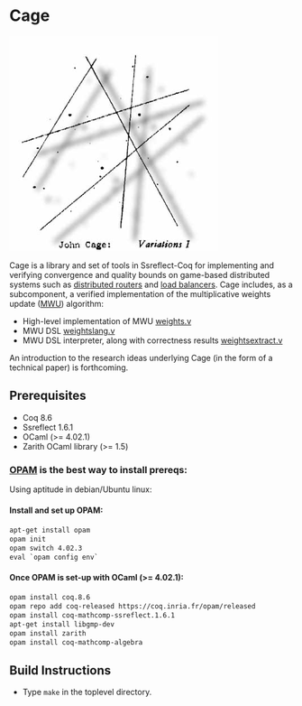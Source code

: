 # Cage 

![John Cage: Variations I](/img/cage_variations.jpg?raw=true "John Cage: Variations I")

Cage is a library and set of tools in Ssreflect-Coq for implementing and verifying convergence and quality bounds on game-based distributed systems such as [distributed routers](https://github.com/gstew5/cage/blob/master/routing.v) and [load balancers](https://github.com/gstew5/cage/blob/master/loadbalancing.v). Cage includes, as a subcomponent, a verified implementation of the multiplicative weights update ([MWU](https://www.cs.princeton.edu/~arora/pubs/MWsurvey.pdf)) algorithm: 

* High-level implementation of MWU [weights.v](https://github.com/gstew5/cage/blob/master/weights.v) 
* MWU DSL [weightslang.v](https://github.com/gstew5/cage/blob/master/weightslang.v)
* MWU DSL interpreter, along with correctness results [weightsextract.v](https://github.com/gstew5/cage/blob/master/weights.v)

An introduction to the research ideas underlying Cage (in the form of a technical paper) is forthcoming. 

## Prerequisites

* Coq 8.6
* Ssreflect 1.6.1
* OCaml (>= 4.02.1)
* Zarith OCaml library (>= 1.5)

### [OPAM](https://opam.ocaml.org/) is the best way to install prereqs:

Using aptitude in debian/Ubuntu linux:

#### Install and set up OPAM:
```
apt-get install opam
opam init
opam switch 4.02.3
eval `opam config env`
```

#### Once OPAM is set-up with OCaml (>= 4.02.1):
```
opam install coq.8.6
opam repo add coq-released https://coq.inria.fr/opam/released
opam install coq-mathcomp-ssreflect.1.6.1
apt-get install libgmp-dev
opam install zarith
opam install coq-mathcomp-algebra
```

## Build Instructions

* Type `make` in the toplevel directory.

